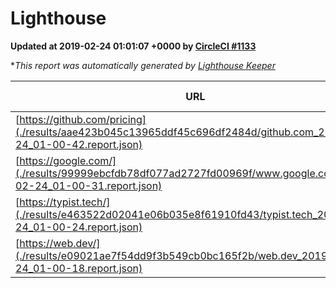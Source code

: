 
# Lighthouse

**Updated at 2019-02-24 01:01:07 +0000 by [CircleCI #1133](https://circleci.com/gh/ItinerisLtd/lighthouse-keeper-example/1133)**

**This report was automatically generated by [Lighthouse Keeper](https://github.com/itinerisltd/lighthouse-keeper)*

| URL | Performance | Accessibility | Best Practices | SEO | PWA | Updated At |
| --- | --- | --- | --- | --- | --- | --- |
| [https://github.com/pricing](./results/aae423b045c13965ddf45c696df2484d/github.com_2019-02-24_01-00-42.report.json) | 0.73 | 0.89 | 0.93 | 0.9 | 0.58 | 2019-02-24T01:00:42.473Z |
| [https://google.com/](./results/99999ebcfdb78df077ad2727fd00969f/www.google.com_2019-02-24_01-00-31.report.json) | 0.96 | 0.71 | 0.93 | 0.8 | 0.58 | 2019-02-24T01:00:31.933Z |
| [https://typist.tech/](./results/e463522d02041e06b035e8f61910fd43/typist.tech_2019-02-24_01-00-24.report.json) | 1 |  |  |  |  | 2019-02-24T01:00:24.973Z |
| [https://web.dev/](./results/e09021ae7f54dd9f3b549cb0bc165f2b/web.dev_2019-02-24_01-00-18.report.json) | 0.92 | 0.93 | 1 | 0.91 | 1 | 2019-02-24T01:00:18.426Z |

